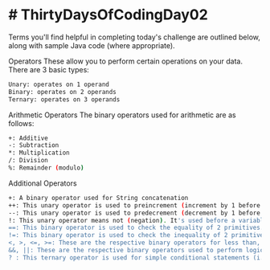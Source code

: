 # # ThirtyDaysOfCodingDay02
Terms you'll find helpful in completing today's challenge are outlined below, along with sample Java code (where appropriate).

Operators
These allow you to perform certain operations on your data. There are 3 basic types:
```sh
Unary: operates on 1 operand
Binary: operates on 2 operands
Ternary: operates on 3 operands
```

Arithmetic Operators
The binary operators used for arithmetic are as follows:
```sh
+: Additive
-: Subtraction
*: Multiplication
/: Division
%: Remainder (modulo)
```

Additional Operators
```sh
+: A binary operator used for String concatenation
++: This unary operator is used to preincrement (increment by 1 before use) when prepended to a variable name or postincrement (increment by 1 after use) when appended to a variable.
--: This unary operator is used to predecrement (decrement by 1 before use) when prepended to a variable name or postdecrement (decrement by 1 after use) when appended to a variable.
!: This unary operator means not (negation). It's used before a variable or logical expression that evaluates to true or false.
==: This binary operator is used to check the equality of 2 primitives.
!=: This binary operator is used to check the inequality of 2 primitives.
<, >, <=, >=: These are the respective binary operators for less than, greater than, less than or equal to, and greater than or equal to, and are used to compare two operands.
&&, ||: These are the respective binary operators used to perform logical AND and logical OR operations on two boolean (i.e.: true or false) statements.
? : This ternary operator is used for simple conditional statements (i.e.: if ? then : else).
```